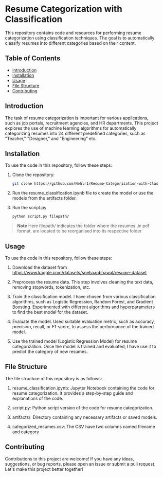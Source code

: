 # Resume Categorization with Classification

This repository contains code and resources for performing resume categorization using classification techniques. The goal is to automatically classify resumes into different categories based on their content.

## Table of Contents

- [Introduction](#introduction)
- [Installation](#installation)
- [Usage](#usage)
- [File Structure](#file-structure)
- [Contributing](#contributing)

## Introduction

The task of resume categorization is important for various applications, such as job portals, recruitment agencies, and HR departments. This project explores the use of machine learning algorithms for automatically categorizing resumes into 24 different predefined categories, such as "Teacher," "Designer," and "Engineering" etc.

## Installation

To use the code in this repository, follow these steps:

1. Clone the repository:

   ```bash
   git clone https://github.com/Nehlr1/Resume-Categorization-with-Classification.git

2. Run the resume_classification.ipynb file to create the model or use the models from the artifacts folder.

3. Run the script.py
    
   ```bash
   python script.py filepath/

> **Note**
> Here filepath/ indicates the folder where the resumes ,in pdf format, are located to be reorganised into its respective folder 


## Usage
To use the code in this repository, follow these steps:

1. Download the dataset from https://www.kaggle.com/datasets/snehaanbhawal/resume-dataset

2. Preprocess the resume data. This step involves cleaning the text data, removing stopwords, tokenization, etc.

3. Train the classification model. I have chosen from various classification algorithms, such as Logistic Regression, Random Forest, and Gradient Boosting. Experimented with different algorithms and hyperparameters to find the best model for the dataset.

4. Evaluate the model. Used suitable evaluation metric, such as accuracy, precision, recall, or F1-score, to assess the performance of the trained model.

5. Use the trained model (Logistic Regression Model) for resume categorization. Once the model is trained and evaluated, I have use it to predict the category of new resumes.

## File Structure
The file structure of this repository is as follows:

1. resume_classification.ipynb: Jupyter Notebook containing the code for resume categorization. It provides a step-by-step guide and explanations of the code.

2. script.py: Python script version of the code for resume categorization.

3. artifacts/: Directory containing any necessary artifacts or saved models.

4. categorized_resumes.csv: The CSV have two columns named filename and category

## Contributing
Contributions to this project are welcome! If you have any ideas, suggestions, or bug reports, please open an issue or submit a pull request. Let's make this project better together!
